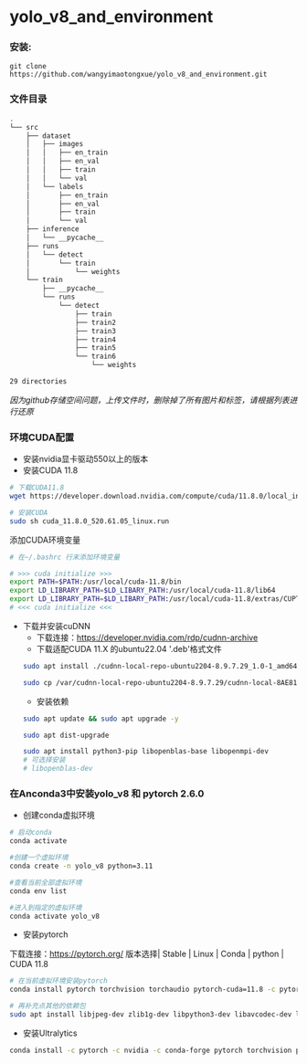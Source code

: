 # yolo_v8_and_environment

### 安装:

` git clone https://github.com/wangyimaotongxue/yolo_v8_and_environment.git `


### 文件目录
```bash
.
└── src
    ├── dataset
    │   ├── images
    │   │   ├── en_train
    │   │   ├── en_val
    │   │   ├── train
    │   │   └── val
    │   └── labels
    │       ├── en_train
    │       ├── en_val
    │       ├── train
    │       └── val
    ├── inference
    │   └── __pycache__
    ├── runs
    │   └── detect
    │       └── train
    │           └── weights
    └── train
        ├── __pycache__
        └── runs
            └── detect
                ├── train
                ├── train2
                ├── train3
                ├── train4
                ├── train5
                └── train6
                    └── weights

29 directories

```
*因为github存储空间问题，上传文件时，删除掉了所有图片和标签，请根据列表进行还原*


### 环境CUDA配置

* 安装nvidia显卡驱动550以上的版本
* 安装CUDA 11.8
```bash
# 下载CUDA11.8
wget https://developer.download.nvidia.com/compute/cuda/11.8.0/local_installers/cuda_11.8.0_520.61.05_linux.run

# 安装CUDA
sudo sh cuda_11.8.0_520.61.05_linux.run 

```

添加CUDA环境变量

```bash
# 在~/.bashrc 行末添加环境变量

# >>> cuda initialize >>>
export PATH=$PATH:/usr/local/cuda-11.8/bin
export LD_LIBRARY_PATH=$LD_LIBARY_PATH:/usr/local/cuda-11.8/lib64
export LD_LIBRARY_PATH=$LD_LIBARY_PATH:/usr/local/cuda-11.8/extras/CUPTI/lib64
# <<< cuda initialize <<<
```

* 下载并安装cuDNN
    * 下载连接：https://developer.nvidia.com/rdp/cudnn-archive
    * 下载适配CUDA 11.X 的ubuntu22.04 '.deb'格式文件
    ```bash
    sudo apt install ./cudnn-local-repo-ubuntu2204-8.9.7.29_1.0-1_amd64.deb

    sudo cp /var/cudnn-local-repo-ubuntu2204-8.9.7.29/cudnn-local-8AE81B24-keyring.gpg /usr/share/keyrings/
    ```
    * 安装依赖
    ```bash
    sudo apt update && sudo apt upgrade -y

    sudo apt dist-upgrade 

    sudo apt install python3-pip libopenblas-base libopenmpi-dev
    # 可选择安装
    # libopenblas-dev
    ```

### 在Anconda3中安装yolo_v8 和 pytorch 2.6.0
* 创建conda虚拟环境
```bash
# 启动conda
conda activate

#创建一个虚拟环境
conda create -n yolo_v8 python=3.11

#查看当前全部虚拟环境
conda env list

#进入到指定的虚拟环境
conda activate yolo_v8

```

* 安装pytorch

下载连接：https://pytorch.org/
版本选择| Stable | Linux | Conda | python | CUDA 11.8 

```bash
# 在当前虚拟环境安装pytorch
conda install pytorch torchvision torchaudio pytorch-cuda=11.8 -c pytorch -c nvidia

# 再补充点其他的依赖包
sudo apt install libjpeg-dev zlib1g-dev libpython3-dev libavcodec-dev libavformat-dev libswscale-dev
```

* 安装Ultralytics
```bash
conda install -c pytorch -c nvidia -c conda-forge pytorch torchvision pytorch-cuda=11.8 ultralytics
```
